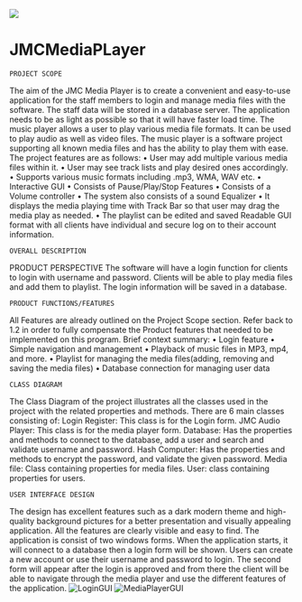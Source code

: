 ![](JMCMediaPLayer/hnet.com-image.ico)
# JMCMediaPLayer 

	PROJECT SCOPE
The aim of the JMC Media Player is to create a convenient and easy-to-use application for the staff members to login and manage media files with the software. The staff data will be stored in a database server. The application needs to be as light as possible so that it will have faster load time.
The music player allows a user to play various media file formats. It can be used to play audio as well as video files. The music player is a software project supporting all known media files and has the ability to play them with ease.
The project features are as follows:
•	User may add multiple various media files within it.
•	User may see track lists and play desired ones accordingly.
•	Supports various music formats including .mp3, WMA, WAV etc.
•	Interactive GUI
•	Consists of Pause/Play/Stop Features
•	Consists of a Volume controller
•	The system also consists of a sound Equalizer
•	It displays the media playing time with Track Bar so that user may drag the media play as needed.
•	The playlist can be edited and saved
Readable GUI format with all clients have individual and secure log on to their account information.


	OVERALL DESCRIPTION

  PRODUCT PERSPECTIVE
The software will have a login function for clients to login with username and password. Clients will be able to play media files and add them to playlist. The login information will be saved in a database.

	PRODUCT FUNCTIONS/FEATURES
All Features are already outlined on the Project Scope section. Refer back to 1.2 in order to fully compensate the Product features that needed to be implemented on this program. Brief context summary:
•	Login feature
•	Simple navigation and management
•	Playback of music files in MP3, mp4, and more.
•	Playlist for managing the media files(adding, removing and saving the media files) 
•	Database connection for managing user data

	CLASS DIAGRAM
The Class Diagram of the project illustrates all the classes used in the project with the related properties and methods.
There are 6 main classes consisting of: 
Login Register: This class is for the Login form.
JMC Audio Player: This class is for the media player form.
Database: Has the properties and methods to connect to the database, add a user and search and validate username and password.
Hash Computer: Has the properties and methods to encrypt the password, and validate the given password.
Media file: Class containing properties for media files.
User: class containing properties for users.

	USER INTERFACE DESIGN
	

The design has excellent features such as a dark modern theme and high-quality background pictures for a better presentation and visually appealing application. All the features are clearly visible and easy to find.
The application is consist of two windows forms. When the application starts, it will connect to a database then a login form will be shown. Users can create a new account or use their username and password to login. The second form will appear after the login is approved and from there the client will be able to navigate through the media player and use the different features of the application.
![LoginGUI](https://user-images.githubusercontent.com/19610431/70666566-de215a80-1ca9-11ea-8896-e43fe31bf9b4.JPG)
![MediaPlayerGUI](https://user-images.githubusercontent.com/19610431/70666574-e083b480-1ca9-11ea-9def-2df01393533d.JPG)
